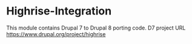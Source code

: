 # Highrise-Integration
This module contains Drupal 7 to Drupal 8 porting code. D7 project URL https://www.drupal.org/project/highrise
